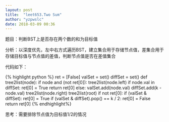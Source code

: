 ```yaml
---
layout: post
title:  "leet653.Two Sum"
author: "yzpwslc"
date: 2018-03-09 00:36
---
```


<p>题目：判断BST上是否存在两个数的和为目标值</p>
<p>分析：以深度优先，左中右方式遍历BST，建立集合用于存储节点值，差集合用于存储目标值与节点值的差值，判断节点值是否在差值集合</p>
<p>代码如下：</p>
{% highlight python %}
        ret = [False]
        valSet = set()
        diffSet = set()
        def tree2list(node):
            if node and (not ret[0]):
                tree2list(node.left)
                if node.val in diffSet:
                    ret[0] = True
                    return ret[0]
                else:
                    valSet.add(node.val)
                    diffSet.add(k - node.val)
                tree2list(node.right)
        tree2list(root)
        if not ret[0]:
            if (valSet & diffSet):
                ret[0] = True
                if (valSet & diffSet).pop() == k / 2:
                    ret[0] = False
        return ret[0]
{% endhighlight%}
<p>思考：需要排除节点值为目标值1/2的情况</p>
